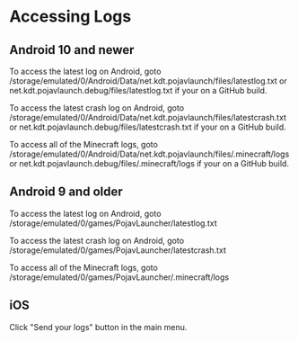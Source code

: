 # Accessing Logs

## Android 10 and newer
To access the latest log on Android, goto /storage/emulated/0/Android/Data/net.kdt.pojavlaunch/files/latestlog.txt or net.kdt.pojavlaunch.debug/files/latestlog.txt if your on a GitHub build.

To access the latest crash log on Android, goto /storage/emulated/0/Android/Data/net.kdt.pojavlaunch/files/latestcrash.txt or net.kdt.pojavlaunch.debug/files/latestcrash.txt if your on a GitHub build.

To access all of the Minecraft logs, goto /storage/emulated/0/Android/Data/net.kdt.pojavlaunch/files/.minecraft/logs or net.kdt.pojavlaunch.debug/files/.minecraft/logs if your on a GitHub build.

## Android 9 and older
To access the latest log on Android, goto /storage/emulated/0/games/PojavLauncher/latestlog.txt

To access the latest crash log on Android, goto /storage/emulated/0/games/PojavLauncher/latestcrash.txt

To access all of the Minecraft logs, goto /storage/emulated/0/games/PojavLauncher/.minecraft/logs

## iOS
Click "Send your logs" button in the main menu.